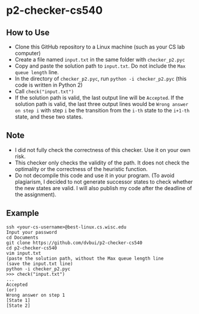 # p2-checker-cs540

## How to Use
- Clone this GitHub repository to a Linux machine (such as your CS lab computer)
- Create a file named ```input.txt``` in the same folder with ```checker_p2.pyc```
- Copy and paste the solution path to ```input.txt```. Do not include the ```Max queue length``` line.
- In the directory of ```checker_p2.pyc```, run ```python -i checker_p2.pyc``` (this code is written in Python 2)
- Call ```check("input.txt")```
- If the solution path is valid, the last output line will be ```Accepted```. If the solution path is valid, the last three output lines would be ```Wrong answer on step i``` with step ```i``` be the transition from the ```i-th``` state to the ```i+1-th``` state, and these two states.

## Note
- I did not fully check the correctness of this checker. Use it on your own risk.
- This checker only checks the validity of the path. It does not check the optimality or the correctness of the heuristic function.
- Do not decompile this code and use it in your program. (To avoid plagiarism, I decided to not generate successor states to check whether the new states are valid. I will also publish my code after the deadline of the assignment).

## Example
```
ssh <your-cs-username>@best-linux.cs.wisc.edu
Input your password
cd Documents
git clone https://github.com/dvbui/p2-checker-cs540
cd p2-checker-cs540
vim input.txt
(paste the solution path, without the Max queue length line
(save the input.txt line)
python -i checker_p2.pyc
>>> check("input.txt")
...
Accepted
(or)
Wrong answer on step 1
[State 1]
[State 2]
```
